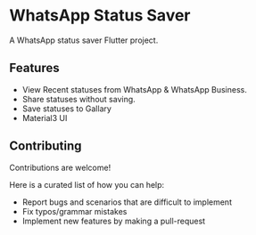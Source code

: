 # WhatsApp Status Saver

A WhatsApp status saver Flutter project.

## Features
* View Recent statuses from WhatsApp & WhatsApp Business.
* Share statuses without saving.
* Save statuses to Gallary
* Material3 UI

## Contributing

Contributions are welcome!

Here is a curated list of how you can help:

- Report bugs and scenarios that are difficult to implement
- Fix typos/grammar mistakes
- Implement new features by making a pull-request
